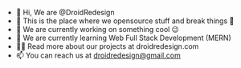 - 👋 Hi, We are @DroidRedesign
- 👀 This is the place where we opensource stuff and break things 🤣
- 🔭 We are currently working on something cool 😉
- 🌱 We are currently learning Web Full Stack Development (MERN)
- 👨‍💻 Read more about our projects at droidredesign.com
- 📫 You can reach us at droidredesign@gmail.com

<!---
DroidRedesign/DroidRedesign is a ✨ special ✨ repository because its `README.md` (this file) appears on your GitHub profile.
You can click the Preview link to take a look at your changes.
--->
